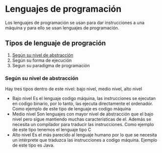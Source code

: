 # Lenguajes de programación
Los lenguajes de programación se usan para dar instrucciones a una máquina y para ello se usan lenguajes de programación.

## Tipos de lenguaje de progración

  1. [Según su nivel de abstracción](#según-su-nivel-de-abstracción)
  2. Según su forma de ejecución
  3. Segun su paradigma de programación
  
### Según su nivel de abstracción
Hay tres tipos dentro de este nivel: bajo nivel, medio nivel, alto nivel

  - Bajo nivel 
  Es el lenguaje codigo máquina, las instrucciones se ejecutan en codigo binario, por lo tanto, las ejecuta directamente el ordenador.
  Como ejemplo de este tipo de lenguaje es codigo máquina
  - Medio nivel
  Son lenguajes con mayor nivel de abstracción que el bajo nivel pero sigue mantiendo muchas características de el. Además se necesita un compilador para     traducir las instrucciones.
  Como ejemplo de este tipo tenemos el lenguaje tipo C
  - Alto nivel
  Es el más parecido al lenguaje humano por lo que se necesita un intérprete que traduzca las instrucciones a codigo máquina.
  Ejemplo de este tipo es Java.
